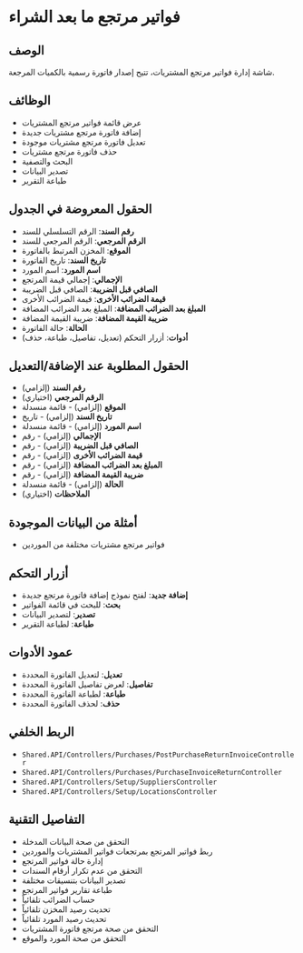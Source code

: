 # فواتير مرتجع ما بعد الشراء

## الوصف
شاشة إدارة فواتير مرتجع المشتريات، تتيح إصدار فاتورة رسمية بالكميات المرجعة.

## الوظائف
- عرض قائمة فواتير مرتجع المشتريات
- إضافة فاتورة مرتجع مشتريات جديدة
- تعديل فاتورة مرتجع مشتريات موجودة
- حذف فاتورة مرتجع مشتريات
- البحث والتصفية
- تصدير البيانات
- طباعة التقرير

## الحقول المعروضة في الجدول
- **رقم السند**: الرقم التسلسلي للسند
- **الرقم المرجعي**: الرقم المرجعي للسند
- **الموقع**: المخزن المرتبط بالفاتورة
- **تاريخ السند**: تاريخ الفاتورة
- **اسم المورد**: اسم المورد
- **الإجمالي**: إجمالي قيمة المرتجع
- **الصافي قبل الضريبة**: الصافي قبل الضريبة
- **قيمة الضرائب الأخرى**: قيمة الضرائب الأخرى
- **المبلغ بعد الضرائب المضافة**: المبلغ بعد الضرائب المضافة
- **ضريبة القيمة المضافة**: ضريبة القيمة المضافة
- **الحالة**: حالة الفاتورة
- **أدوات**: أزرار التحكم (تعديل، تفاصيل، طباعة، حذف)

## الحقول المطلوبة عند الإضافة/التعديل
- **رقم السند** (إلزامي)
- **الرقم المرجعي** (اختياري)
- **الموقع** (إلزامي) - قائمة منسدلة
- **تاريخ السند** (إلزامي) - تاريخ
- **اسم المورد** (إلزامي) - قائمة منسدلة
- **الإجمالي** (إلزامي) - رقم
- **الصافي قبل الضريبة** (إلزامي) - رقم
- **قيمة الضرائب الأخرى** (إلزامي) - رقم
- **المبلغ بعد الضرائب المضافة** (إلزامي) - رقم
- **ضريبة القيمة المضافة** (إلزامي) - رقم
- **الحالة** (إلزامي) - قائمة منسدلة
- **الملاحظات** (اختياري)

## أمثلة من البيانات الموجودة
- فواتير مرتجع مشتريات مختلفة من الموردين

## أزرار التحكم
- **إضافة جديد**: لفتح نموذج إضافة فاتورة مرتجع جديدة
- **بحث**: للبحث في قائمة الفواتير
- **تصدير**: لتصدير البيانات
- **طباعة**: لطباعة التقرير

## عمود الأدوات
- **تعديل**: لتعديل الفاتورة المحددة
- **تفاصيل**: لعرض تفاصيل الفاتورة المحددة
- **طباعة**: لطباعة الفاتورة المحددة
- **حذف**: لحذف الفاتورة المحددة

## الربط الخلفي
- `Shared.API/Controllers/Purchases/PostPurchaseReturnInvoiceController`
- `Shared.API/Controllers/Purchases/PurchaseInvoiceReturnController`
- `Shared.API/Controllers/Setup/SuppliersController`
- `Shared.API/Controllers/Setup/LocationsController`

## التفاصيل التقنية
- التحقق من صحة البيانات المدخلة
- ربط فواتير المرتجع بمرتجعات فواتير المشتريات والموردين
- إدارة حالة فواتير المرتجع
- التحقق من عدم تكرار أرقام السندات
- تصدير البيانات بتنسيقات مختلفة
- طباعة تقارير فواتير المرتجع
- حساب الضرائب تلقائياً
- تحديث رصيد المخزن تلقائياً
- تحديث رصيد المورد تلقائياً
- التحقق من صحة مرتجع فاتورة المشتريات
- التحقق من صحة المورد والموقع
